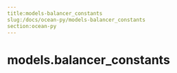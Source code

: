 ```yaml
---
title:models-balancer_constants
slug:/docs/ocean-py/models-balancer_constants
section:ocean-py
---
```

<a name="models.balancer_constants"></a>
# models.balancer\_constants


